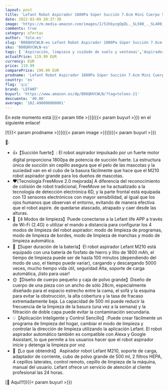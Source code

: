 ```yaml
---
layout: post
title: 'Lefant Robot Aspirador 1800Pa Súper Succión 7.6cm Mini Cuerpo Sensor De Colisión 6D Actualizado Aspira y Barre 2 En 1 Control por App  Alexa y Google Home para Mascotas  Suelos Duros M210 '
date: 2022-03-09 20:37:30
image: 'https://m.media-amazon.com/images/I/51hbyzgOpDL._SL500_._SL400_.jpg'
comments: true
category: ofertas
author: 'tole.es'
slug: 'B08QHVCWLN-es Lefant Robot Aspirador 1800Pa Súper Succión 7.6cm Mini...'
sku: 'B08QHVCWLN-es'
tags: [ 'Aspiración, limpieza y cuidado de suelo y ventanas','Aspiradoras','Hogar y cocina','Robots aspiradores','alexa','google','home','lefant', ]
actualPrice: 119.99 EUR
currency: EUR
price: 119.99
comparePrice: 199.99 EUR
prodname: 'Lefant Robot Aspirador 1800Pa Súper Succión 7.6cm Mini Cuerpo Sensor De Colisión 6D Actualizado Aspira y Barre 2 En 1 Control por App  Alexa y Google Home para Mascotas  Suelos Duros M210 '
country: 'es'
flag: '🇪🇸'
brand: 'LEFANT'
buyurl: 'https://www.amazon.es/dp/B08QHVCWLN/?tag=tolees-21'
descuento: '40.00'
average: '182.490000000001'
---
```


En este momento está [{{< param title >}}]({{< param buyurl >}}) en el siguiente enlace!

[![{{< param prodname >}}]({{< param image >}})]({{< param buyurl >}})

🔎:

- 👍【Succión fuerte】: El robot aspirador impulsado por un fuerte motor digital proporciona 1800pa de potencia de succión fuerte. La estructura única de succión sin cepillo asegura que el pelo de las mascotas y la suciedad van en el cubo de la basura fácilmente que hace que el M210 robot aspirador grande para los dueños de mascotas.
- ❤️[Tecnología FreeMove 2.0 mejorada] A diferencia del reconocimiento de colisión de robot tradicional, FreeMove se ha actualizado a la tecnología de detección electrónica 6D, y la parte frontal está equipada con 13 sensores electrónicos con mayor sensibilidad, al igual que los ojos humanos que observan el entorno, evitando de manera efectiva que el robot aspire. de quedarse atascado, atrapado y caer desde las alturas.
- 💪【4 Modos de limpieza】Puede conectarse a la Lefant life APP a través de Wi-Fi (2.4G) o utilizar el mando a distancia para configurar los 4 modos de limpieza del robot aspirador: modo de limpieza de programas, modo de limpieza de bordes, modo de limpieza de manchas y modo de limpieza automática.
- 🔋【Super duración de la batería】El robot aspirador Lefant M210 está equipado con una batería de fosfato de hierro y litio de 1800 mAh, el tiempo de limpieza puede ser de hasta 100 minutos (dependiendo del modo de uso, el tiempo puede variar), cargando y descargando 5000 veces, mucho tiempo vida útil, seguridad Alta, soporte de carga automática, ¡listo para usar!
- 🌞【Diseño de cuerpo pequeño y caja de polvo grande】Diseño de cuerpo de una pieza con un ancho de sólo 28cm, especialmente diseñado para el espacio estrecho entre la cama, el sofá y la esquina para evitar la obstrucción, la alta cobertura y la tasa de fracaso extremadamente baja. La capacidad de 500 ml puede reducir la frecuencia de la limpieza de la basura (una vez a la semana) y la filtración de doble capa puede evitar la contaminación secundaria.
- 💡【Aplicación Inteligente y Control Sencillo】:Puede crear fácilmente un programa de limpieza del hogar, cambiar el modo de limpieza y controlar la dirección de limpieza utilizando la aplicación Lefant. El robot aspirador automático también es compatible con Alexa y Google Assistant, lo que permite a los usuarios hacer que el robot aspirador inicie y detenga la limpieza por voz
- 🎁【Lo que obtendrá】 Aspirador robot Lefant M210, soporte de carga, adaptador de corriente, cubo de polvo grande de 500 ml, 2 filtros HEPA, 4 cepillos laterales, control remoto, cepillo de limpieza de la máquina, manual del usuario. Lefant ofrece un servicio de atención al cliente profesional las 24 horas.

[🛒 Aquí!!!]({{< param buyurl >}})
